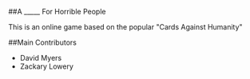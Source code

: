 ##A _____ For Horrible People

This is an online game based on the popular "Cards Against Humanity"


##Main Contributors
- David Myers
- Zackary Lowery
